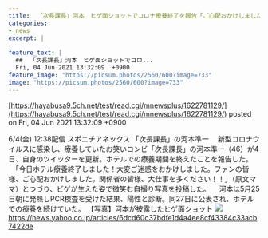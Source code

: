 ```yaml
---
title:  「次長課長」河本　ヒゲ面ショットでコロナ療養終了を報告「ご心配おかけしました」  
categories:
- news
excerpt: |
  
feature_text: |
  ##  「次長課長」河本　ヒゲ面ショットでコロ...
  Fri, 04 Jun 2021 13:32:09  +0900
feature_image: "https://picsum.photos/2560/600?image=733"
image: "https://picsum.photos/2560/600?image=733"
---
```


[https://hayabusa9.5ch.net/test/read.cgi/mnewsplus/1622781129/](https://hayabusa9.5ch.net/test/read.cgi/mnewsplus/1622781129/)
posted on Fri, 04 Jun 2021 13:32:09  +0900

<!--more-->

6/4(金) 12:38配信 スポニチアネックス 「次長課長」の河本準一 　新型コロナウイルスに感染し、療養していたお笑いコンビ「次長課長」の河本準一（46）が4日、自身のツイッターを更新。ホテルでの療養期間を終えたことを報告した。 　「今日ホテル療養終了しました！大変ご迷惑をおかけしました。ファンの皆様、ご心配おかけしました。関係者の皆様、大仕事を多ください！！」（原文ママ）とつづり、ビゲが生えた姿で微笑む自撮り写真を投稿した。 　河本は5月25日朝に発熱しPCR検査を受けた結果、陽性と診断。同27日に公表され、ホテルでの療養を続けていた。 【写真】河本が披露したヒゲ面ショット ![](https://pbs.twimg.com/media/E3Ab07AUYAUxOCx.jpg) https://news.yahoo.co.jp/articles/6dcd60c37bdfe1d4a4ee8cf43384c33acb7422de
